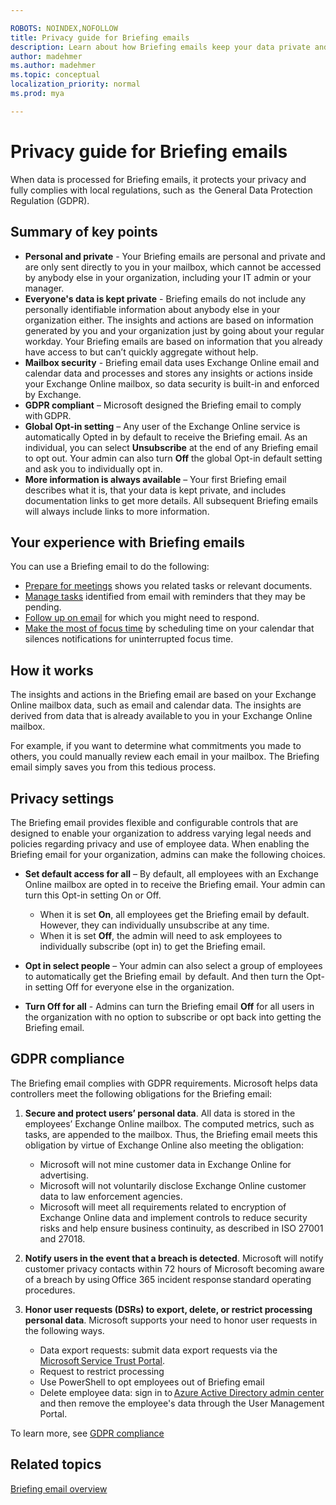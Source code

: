 ```yaml
---

ROBOTS: NOINDEX,NOFOLLOW
title: Privacy guide for Briefing emails
description: Learn about how Briefing emails keep your data private and secure
author: madehmer
ms.author: madehmer
ms.topic: conceptual
localization_priority: normal 
ms.prod: mya

---
```

# Privacy guide for Briefing emails

When data is processed for Briefing emails, it protects your privacy and fully complies with local regulations, such as  the General Data Protection Regulation (GDPR).

## Summary of key points

* **Personal and private** - Your Briefing emails are personal and private and are only sent directly to you in your mailbox, which cannot be accessed by anybody else in your organization, including your IT admin or your manager.
* **Everyone's data is kept private** - Briefing emails do not include any personally identifiable information about anybody else in your organization either. The insights and actions are based on information generated by you and your organization just by going about your regular workday. Your Briefing emails are based on information that you already have access to but can’t quickly aggregate without help.
* **Mailbox security** - Briefing email data uses Exchange Online email and calendar data and processes and stores any insights or actions inside your Exchange Online mailbox, so data security is built-in and enforced by Exchange.
* **GDPR compliant** – Microsoft designed the Briefing email to comply with GDPR.
* **Global Opt-in setting** – Any user of the Exchange Online service is automatically Opted in by default to receive the Briefing email. As an individual, you can select **Unsubscribe** at the end of any Briefing email to opt out. Your admin can also turn **Off** the global Opt-in default setting and ask you to individually opt in.
* **More information is always available** – Your first Briefing email describes what it is, that your data is kept private, and includes documentation links to get more details. All subsequent Briefing emails will always include links to more information.

## Your experience with Briefing emails

You can use a Briefing email to do the following:

* [Prepare for meetings](be-meetings.md) shows you related tasks or relevant documents.
* [Manage tasks](be-tasks.md) identified from email with reminders that they may be pending.
* [Follow up on email](be-email.md) for which you might need to respond.
* [Make the most of focus time](be-focus.md) by scheduling time on your calendar that silences notifications for uninterrupted focus time.

## How it works

The insights and actions in the Briefing email are based on your Exchange Online mailbox data, such as email and calendar data. The insights are derived from data that is already available to you in your Exchange Online mailbox.

For example, if you want to determine what commitments you made to others, you could manually review each email in your mailbox. The Briefing email simply saves you from this tedious process.

## Privacy settings

The Briefing email provides flexible and configurable controls that are designed to enable your organization to address varying legal needs and policies regarding privacy and use of employee data. When enabling the Briefing email for your organization, admins can make the following choices.

* **Set default access for all** – By default, all employees with an Exchange Online mailbox are opted in to receive the Briefing email. Your admin can turn this Opt-in setting On or Off.

  - When it is set **On**, all employees get the Briefing email by default. However, they can individually unsubscribe at any time.
  - When it is set **Off**, the admin will need to ask employees to individually subscribe (opt in) to get the Briefing email.

* **Opt in select people** – Your admin can also select a group of employees to automatically get the Briefing email  by default. And then turn the Opt-in setting Off for everyone else in the organization.
* **Turn Off for all** - Admins can turn the Briefing email **Off** for all users in the organization with no option to subscribe or opt back into getting the Briefing email.

## GDPR compliance

The Briefing email complies with GDPR requirements. Microsoft helps data controllers meet the following obligations for the Briefing email:

1. **Secure and protect users’ personal data**. All data is stored in the employees’ Exchange Online mailbox. The computed metrics, such as tasks, are appended to the mailbox. Thus, the Briefing email meets this obligation by virtue of Exchange Online also meeting the obligation:

   * Microsoft will not mine customer data in Exchange Online for advertising.
   * Microsoft will not voluntarily disclose Exchange Online customer data to law enforcement agencies.
   * Microsoft will meet all requirements related to encryption of Exchange Online data and implement controls to reduce security risks and help ensure business continuity, as described in ISO 27001 and 27018.

2. **Notify users in the event that a breach is detected**. Microsoft will notify customer privacy contacts within 72 hours of Microsoft becoming aware of a breach by using Office 365 incident response standard operating procedures.
3. **Honor user requests (DSRs) to export, delete, or restrict processing personal data**. Microsoft supports your need to honor user requests in the following ways.

   * Data export requests: submit data export requests via the [Microsoft Service Trust Portal](https://servicetrust.microsoft.com/ViewPage/GDPRDSR).
   * Request to restrict processing
   * Use PowerShell to opt employees out of Briefing email
   * Delete employee data: sign in to [Azure Active Directory admin center](https://aad.portal.azure.com/) and then remove the employee's data through the User Management Portal.

To learn more, see [GDPR compliance](https://www.microsoft.com/trustCenter/privacy/gdpr)

## Related topics

[Briefing email overview](be-overview.md)